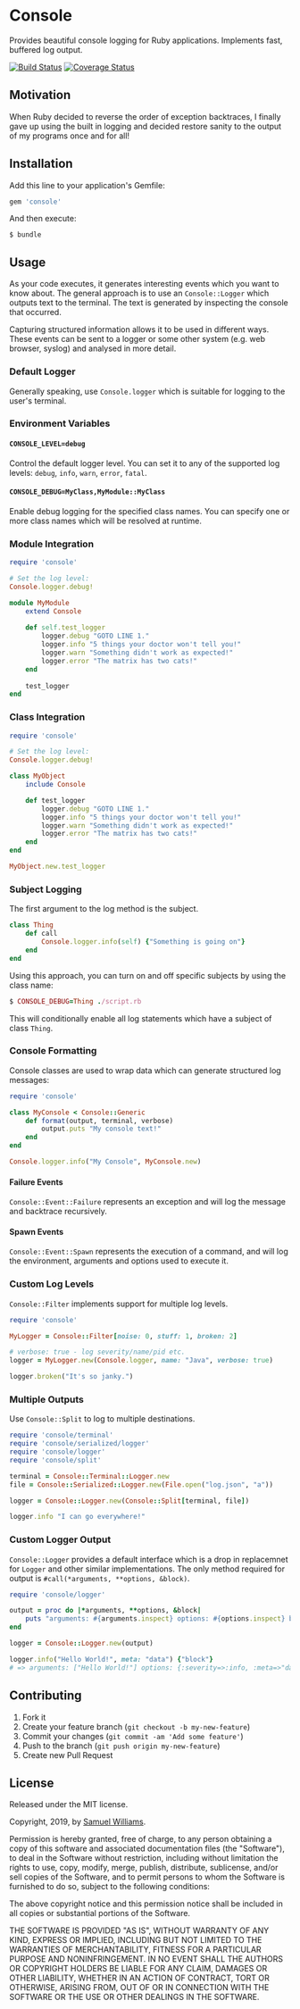 # Console

Provides beautiful console logging for Ruby applications. Implements fast, buffered log output.

[![Build Status](https://travis-ci.com/socketry/console.svg)](http://travis-ci.com/socketry/console)
[![Coverage Status](https://coveralls.io/repos/socketry/console/badge.svg)](https://coveralls.io/r/socketry/console)

## Motivation

When Ruby decided to reverse the order of exception backtraces, I finally gave up using the built in logging and decided restore sanity to the output of my programs once and for all!

## Installation

Add this line to your application's Gemfile:

```ruby
gem 'console'
```

And then execute:

	$ bundle

## Usage

As your code executes, it generates interesting events which you want to know about. The general approach is to use an `Console::Logger` which outputs text to the terminal. The text is generated by inspecting the console that occurred.

Capturing structured information allows it to be used in different ways. These events can be sent to a logger or some other system (e.g. web browser, syslog) and analysed in more detail.

### Default Logger

Generally speaking, use `Console.logger` which is suitable for logging to the user's terminal.

### Environment Variables

#### `CONSOLE_LEVEL=debug`

Control the default logger level. You can set it to any of the supported log levels: `debug`, `info`, `warn`, `error`, `fatal`.

#### `CONSOLE_DEBUG=MyClass,MyModule::MyClass`

Enable debug logging for the specified class names. You can specify one or more class names which will be resolved at runtime.

### Module Integration

```ruby
require 'console'

# Set the log level:
Console.logger.debug!

module MyModule
	extend Console
	
	def self.test_logger
		logger.debug "GOTO LINE 1."
		logger.info "5 things your doctor won't tell you!"
		logger.warn "Something didn't work as expected!"
		logger.error "The matrix has two cats!"
	end
	
	test_logger
end
```

### Class Integration

```ruby
require 'console'

# Set the log level:
Console.logger.debug!

class MyObject
	include Console

	def test_logger
		logger.debug "GOTO LINE 1."
		logger.info "5 things your doctor won't tell you!"
		logger.warn "Something didn't work as expected!"
		logger.error "The matrix has two cats!"
	end
end

MyObject.new.test_logger
```

### Subject Logging

The first argument to the log method is the subject.

```ruby
class Thing
	def call
		Console.logger.info(self) {"Something is going on"}
	end
end
```

Using this approach, you can turn on and off specific subjects by using the class name:

```ruby
$ CONSOLE_DEBUG=Thing ./script.rb
```

This will conditionally enable all log statements which have a subject of class `Thing`.

### Console Formatting

Console classes are used to wrap data which can generate structured log messages:

```ruby
require 'console'

class MyConsole < Console::Generic
	def format(output, terminal, verbose)
		output.puts "My console text!"
	end
end

Console.logger.info("My Console", MyConsole.new)
```

#### Failure Events

`Console::Event::Failure` represents an exception and will log the message and backtrace recursively.

#### Spawn Events

`Console::Event::Spawn` represents the execution of a command, and will log the environment, arguments and options used to execute it.

### Custom Log Levels

`Console::Filter` implements support for multiple log levels.

```ruby
require 'console'

MyLogger = Console::Filter[noise: 0, stuff: 1, broken: 2]

# verbose: true - log severity/name/pid etc.
logger = MyLogger.new(Console.logger, name: "Java", verbose: true)

logger.broken("It's so janky.")
```

### Multiple Outputs

Use `Console::Split` to log to multiple destinations.

```ruby
require 'console/terminal'
require 'console/serialized/logger'
require 'console/logger'
require 'console/split'

terminal = Console::Terminal::Logger.new
file = Console::Serialized::Logger.new(File.open("log.json", "a"))

logger = Console::Logger.new(Console::Split[terminal, file])

logger.info "I can go everywhere!"
```

### Custom Logger Output

`Console::Logger` provides a default interface which is a drop in replacemnet for `Logger` and other similar implementations. The only method required for output is `#call(*arguments, **options, &block)`.

```ruby
require 'console/logger'

output = proc do |*arguments, **options, &block|
	puts "arguments: #{arguments.inspect} options: #{options.inspect} block: #{block.call}"
end

logger = Console::Logger.new(output)

logger.info("Hello World!", meta: "data") {"block"}
# => arguments: ["Hello World!"] options: {:severity=>:info, :meta=>"data"} block: block
```

## Contributing

1. Fork it
2. Create your feature branch (`git checkout -b my-new-feature`)
3. Commit your changes (`git commit -am 'Add some feature'`)
4. Push to the branch (`git push origin my-new-feature`)
5. Create new Pull Request

## License

Released under the MIT license.

Copyright, 2019, by [Samuel Williams](https://www.codeotaku.com).

Permission is hereby granted, free of charge, to any person obtaining a copy
of this software and associated documentation files (the "Software"), to deal
in the Software without restriction, including without limitation the rights
to use, copy, modify, merge, publish, distribute, sublicense, and/or sell
copies of the Software, and to permit persons to whom the Software is
furnished to do so, subject to the following conditions:

The above copyright notice and this permission notice shall be included in
all copies or substantial portions of the Software.

THE SOFTWARE IS PROVIDED "AS IS", WITHOUT WARRANTY OF ANY KIND, EXPRESS OR
IMPLIED, INCLUDING BUT NOT LIMITED TO THE WARRANTIES OF MERCHANTABILITY,
FITNESS FOR A PARTICULAR PURPOSE AND NONINFRINGEMENT. IN NO EVENT SHALL THE
AUTHORS OR COPYRIGHT HOLDERS BE LIABLE FOR ANY CLAIM, DAMAGES OR OTHER
LIABILITY, WHETHER IN AN ACTION OF CONTRACT, TORT OR OTHERWISE, ARISING FROM,
OUT OF OR IN CONNECTION WITH THE SOFTWARE OR THE USE OR OTHER DEALINGS IN
THE SOFTWARE.
